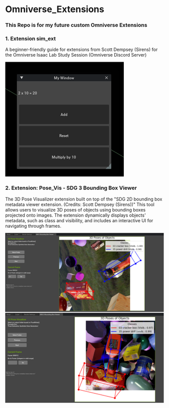 # Omniverse_Extensions

### This Repo is for my future custom Omniverse Extensions

### 1. Extension sim_ext
A beginner-friendly guide for extensions from Scott Dempsey (Sirens) for the Omniverse Isaac Lab Study Session (Omniverse Discord Server)

![alt text](image.png)

### 2. Extension: Pose_Vis - SDG 3 Bounding Box Viewer
The 3D Pose Visualizer extension built on top of the "SDG 2D bounding box metadata viewer extension. (Credits: Scott Dempsey (Sirens))" This tool allows users to visualize 3D poses of objects using bounding boxes projected onto images. The extension dynamically displays objects' metadata, such as class and visibility, and includes an interactive UI for navigating through frames.

![alt text](image-1.png)
![alt text](image-2.png)
